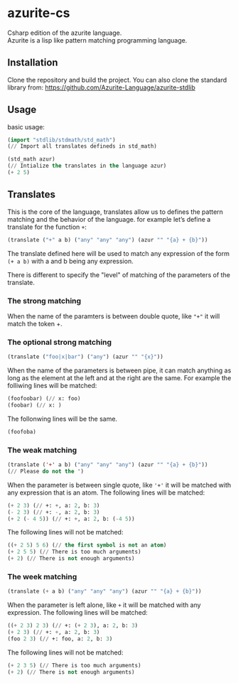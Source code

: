 # azurite-cs
Csharp edition of the azurite language.\
Azurite is a lisp like pattern matching programming language.

## Installation
Clone the repository and build the project.
You can also clone the standard library from: https://github.com/Azurite-Language/azurite-stdlib

## Usage
basic usage:
```lisp
(import "stdlib/stdmath/std_math")
(// Import all translates defineds in std_math)

(std_math azur)
(// Intialize the translates in the language azur)
(+ 2 5)
```

## Translates
This is the core of the language, translates allow us to defines the pattern matching and the behavior of the language. for example let’s define a translate for the function `+`:
```lisp
(translate ("+" a b) ("any" "any" "any") (azur "" "{a} + {b}"))

```
The translate defined here will be used to match any expression of the form `(+ a b)` with a and b being any expression.

There is different to specify the "level" of matching of the parameters of the translate.
### The strong matching
When the name of the paramters is between double quote, like `"+"` it will match the token +.

### The optional strong matching
```lisp
(translate ("foo|x|bar") ("any") (azur "" "{x}"))
```
When the name of the parameters is between pipe, it can match anything as long as the element at the left and at the right are the same. For example the folliwing lines will be matched:
```lisp
(foofoobar) (// x: foo)
(foobar) (// x: )
```
The follonwing lines will be the same.
```lisp
(foofoba) 
```

### The weak matching
```lisp
(translate ('+' a b) ("any" "any" "any") (azur "" "{a} + {b}"))
(// Please do not the ')
```
When the parameter is between single quote, like `'+'` it will be matched with any expression that is an atom. The following lines will be matched:
```lisp
(+ 2 3) (// +: +, a: 2, b: 3)
(- 2 3) (// +: -, a: 2, b: 3)
(+ 2 (- 4 5)) (// +: +, a: 2, b: (-4 5))
```
The following lines will not be matched:
```lisp
((+ 2 5) 5 6) (// the first symbol is not an atom)
(+ 2 5 5) (// There is too much arguments)
(+ 2) (// There is not enough arguments)
```

### The week matching
```lisp
(translate (+ a b) ("any" "any" "any") (azur "" "{a} + {b}"))
```
When the parameter is left alone, like `+` it will be matched with any expression. The following lines will be matched:
```lisp
((+ 2 3) 2 3) (// +: (+ 2 3), a: 2, b: 3)
(+ 2 3) (// +: +, a: 2, b: 3)
(foo 2 3) (// +: foo, a: 2, b: 3)
```
The following lines will not be matched:
```lisp
(+ 2 3 5) (// There is too much arguments)
(+ 2) (// There is not enough arguments)
```

